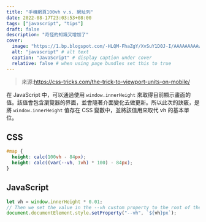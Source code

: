 ```yaml
---
title: "手機網頁100vh v.s. 網址列"
date: 2022-08-17T23:03:53+08:00
tags: ["javascript", "tips"]
draft: false
description: "奇怪的知識又增加了"
cover:
  image: "https://1.bp.blogspot.com/-HLQM-FhaZgY/XvSuY1D0J-I/AAAAAAAAAwc/hqZB5Ivq_SckLwRmHmk1amHA7GDHszY7ACK4BGAsYHg/w1200-h630-p-k-no-nu/JavaScript-logo.png" # image path/url
  alt: "javascript" # alt text
  caption: "JavaScript" # display caption under cover
  relative: false # when using page bundles set this to true
---
```


> 來源:https://css-tricks.com/the-trick-to-viewport-units-on-mobile/

在 JavaScript 中，可以通過使用 `window.innerHeight` 來取得目前顯示畫面的值。該值會包含瀏覽器的界面，並會隨著介面變化去做更新。所以此次的訣竅，是將 `window.innerHeight` 值存在 CSS 變數中，並將該值用來取代 vh 的基本單位。

## CSS

```css
#map {
  height: calc(100vh - 84px);
  height: calc((var(--vh, 1vh) * 100) - 84px);
}
```

## JavaScript

```javascript
let vh = window.innerHeight * 0.01;
// Then we set the value in the --vh custom property to the root of the document
document.documentElement.style.setProperty("--vh", `${vh}px`);
```
